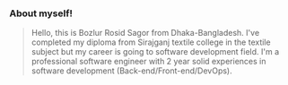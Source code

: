 ### About myself!

> Hello, this is Bozlur Rosid Sagor from Dhaka-Bangladesh. I've completed my diploma from Sirajganj textile college in the textile subject but my career is going to  software development field. I'm a professional software engineer with 2 year solid experiences in software development (Back-end/Front-end/DevOps).
